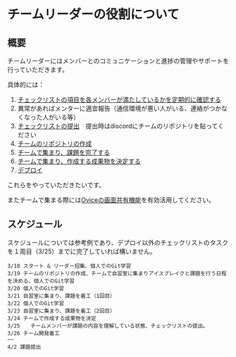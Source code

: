 # チームリーダーの役割について

## 概要
チームリーダーにはメンバーとのコミュニケーションと進捗の管理やサポートを行っていただきます。

具体的には：
1. [チェックリストの項目を各メンバーが満たしているかを定期的に確認する](https://github.com/recursion-git-work-shop/about-beginner-teamdev/blob/main/checklist.md)
2. 異常があればメンターに適宜報告（通信環境が悪い人がいる、連絡がつかなくなった人がいる等）
3. [チェックリストの提出](https://github.com/recursion-git-work-shop/about-beginner-teamdev/blob/main/checklist.md)　提出時はdiscordにチームのリポジトリを貼ってください
4. [チームのリポジトリの作成](https://github.com/recursion-git-work-shop/teamleaders/blob/develop/create-repository.md)
5. [チームで集まり、課題を完了する](https://github.com/recursion-git-work-shop/task1/blob/develop/README.md)
6. [チームで集まり、作成する成果物を決定する](https://github.com/recursion-git-work-shop/about-beginner-teamdev/blob/main/portfolios.md)
7. [デプロイ](https://github.com/recursion-git-work-shop/about-beginner-teamdev/blob/main/deploy.md)

これらをやっていただきたいです。

またチームで集まる際には[Oviceの画面共有機能](https://github.com/recursion-git-work-shop/about-beginner-teamdev/blob/main/util.md)を有効活用してください。

## スケジュール
スケジュールについては参考例であり、デプロイ以外のチェックリストのタスクを１周目（3/25）までに完了していれば構いません。

```
3/18 スタート & リーダー招集、個人でのGit学習
3/19 チームのリポジトリの作成、チームで自習室に集まりアイスブレイクと課題を行う日程を決める、個人でのGit学習
3/20 個人でのGit学習
3/21 自習室に集まり、課題を着工（1回目）
3/22 個人でのGit学習
3/23 自習室に集まり、課題を着工（2回目）
3/24 チームで作成する成果物を決定
3/25　　チームメンバーが課題の内容を理解している状態、チェックリストの提出。
3/26 チーム開発着工
~~
4/2 課題提出
```
